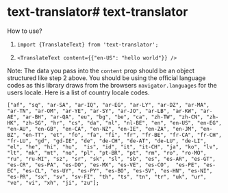 # text-translator# text-translator

How to use?

1. `import {TranslateText} from 'text-translator';`

2. `<TranslateText content={{"en-US": "hello world"}} />`

Note: The data you pass into the `content` prop should be an object structured like step 2 above. You should be using the official language codes as this library draws from the browsers `navigator.languages` for the users locale. Here is a list of country locale codes.

`["af", "sq", "ar-SA", "ar-IQ", "ar-EG", "ar-LY", "ar-DZ", "ar-MA", "ar-TN", "ar-OM",
 "ar-YE", "ar-SY", "ar-JO", "ar-LB", "ar-KW", "ar-AE", "ar-BH", "ar-QA", "eu", "bg",
 "be", "ca", "zh-TW", "zh-CN", "zh-HK", "zh-SG", "hr", "cs", "da", "nl", "nl-BE", "en",
 "en-US", "en-EG", "en-AU", "en-GB", "en-CA", "en-NZ", "en-IE", "en-ZA", "en-JM",
 "en-BZ", "en-TT", "et", "fo", "fa", "fi", "fr", "fr-BE", "fr-CA", "fr-CH", "fr-LU",
 "gd", "gd-IE", "de", "de-CH", "de-AT", "de-LU", "de-LI", "el", "he", "hi", "hu", 
 "is", "id", "it", "it-CH", "ja", "ko", "lv", "lt", "mk", "mt", "no", "pl",
 "pt-BR", "pt", "rm", "ro", "ro-MO", "ru", "ru-MI", "sz", "sr", "sk", "sl", "sb",
 "es", "es-AR", "es-GT", "es-CR", "es-PA", "es-DO", "es-MX", "es-VE", "es-CO", 
 "es-PE", "es-EC", "es-CL", "es-UY", "es-PY", "es-BO", "es-SV", "es-HN", "es-NI", 
 "es-PR", "sx", "sv", "sv-FI", "th", "ts", "tn", "tr", "uk", "ur", "ve", "vi", "xh",
 "ji", "zu"];`
